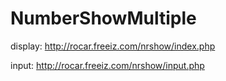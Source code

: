 NumberShowMultiple
==================

display:
http://rocar.freeiz.com/nrshow/index.php

input:
http://rocar.freeiz.com/nrshow/input.php
